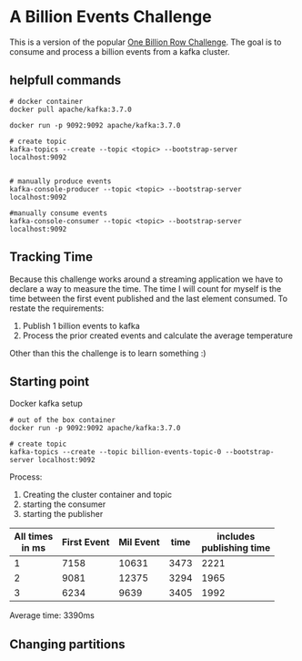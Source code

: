# A Billion Events Challenge

This is a version of the popular [One Billion Row Challenge](https://github.com/gunnarmorling/1brc).
The goal is to consume and process a billion events from a kafka cluster.

## helpfull commands
```
# docker container
docker pull apache/kafka:3.7.0

docker run -p 9092:9092 apache/kafka:3.7.0

# create topic
kafka-topics --create --topic <topic> --bootstrap-server localhost:9092


# manually produce events
kafka-console-producer --topic <topic> --bootstrap-server localhost:9092

#manually consume events
kafka-console-consumer --topic <topic> --bootstrap-server localhost:9092

```

## Tracking Time

Because this challenge works around a streaming application we have to declare a way to measure the time.
The time I will count for myself is the time between the first event published and the last element consumed. 
To restate the requirements:

1. Publish 1 billion events to kafka
2. Process the prior created events and calculate the average temperature

Other than this the challenge is to learn something :) 

## Starting point

Docker kafka setup
```
# out of the box container
docker run -p 9092:9092 apache/kafka:3.7.0

# create topic
kafka-topics --create --topic billion-events-topic-0 --bootstrap-server localhost:9092
```

Process: 
1. Creating the cluster container and topic
2. starting the consumer
3. starting the publisher

| All times <br/>in ms | First Event | Mil Event | time | includes<br/> publishing time |
|----------------------|-------------|-----------|------|-------------------------------|
| 1                    | 7158        | 10631     | 3473 | 2221                          |
| 2                    | 9081        | 12375     | 3294 | 1965                          |
| 3                    | 6234        | 9639      | 3405 | 1992                          |

Average time: 3390ms

## Changing partitions
